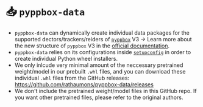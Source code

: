 # 📥 `pyppbox-data`

* `pyppbox-data` can dynamically create individual data packages for the supported dectors/trackers/reiders of [`pyppbox`](https://github.com/rathaumons/pyppbox) V3 -> Learn more about the new structure of `pyppbox` V3 in the [official documentation](https://rathaumons.github.io/pyppbox/).
* `pyppbox-data` relies on its configurations inside [`setupconfig`](setupconfig) in order to create individual Python wheel installers.
* We only inlcude very minimal amount of the neccessary pretrained weight/model in our prebuilt `.whl` files, and you can download these individual `.whl` files from the GitHub releases: https://github.com/rathaumons/pyppbox-data/releases
* We don't include the pretrained weight/model files in this GitHub repo. If you want other pretrained files, please refer to the original authors.
